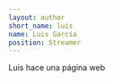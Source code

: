 ```yaml
---
layout: author
short_name: luis
name: Luis García
position: Streamer
---
```


Luis hace una página web